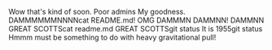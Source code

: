 Wow that's kind of soon.
Poor admins My goodness. 
DAMMMMMMNNNNcat README.md! OMG DAMMMN DAMMNN!
DAMMNN GREAT SCOTTScat readme.md
GREAT SCOTTSgit status It is 1955git status
Hmmm must be something to do with heavy gravitational pull!

